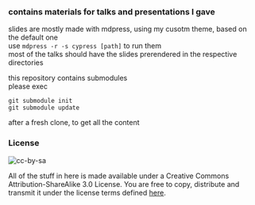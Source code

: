 ### contains materials for talks and presentations I gave

slides are mostly made with mdpress, using my cusotm theme, based on the default one  
use `mdpress -r -s cypress [path]` to run them  
most of the talks should have the slides prerendered in the respective directories  

this repository contains submodules  
please exec  

    git submodule init
    git submodule update
after a fresh clone, to get all the content

### License

![cc-by-sa](http://i.creativecommons.org/l/by-sa/3.0/88x31.png)

All of the stuff in here is made available under a Creative Commons Attribution-ShareAlike 3.0 License. You are free to copy, distribute and transmit it under the license terms defined [here][cc-license].

[cc-license]: http://creativecommons.org/licenses/by-sa/3.0

